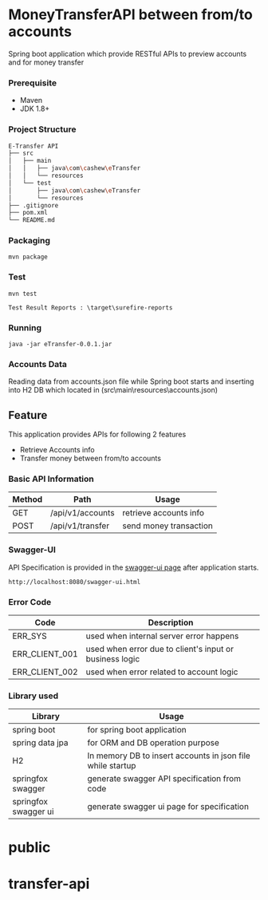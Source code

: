 # MoneyTransferAPI between from/to accounts
 Spring boot application which provide RESTful APIs to preview accounts and for money transfer

### Prerequisite
- Maven
- JDK 1.8+
### Project Structure
```bash
E-Transfer API
├── src
│   ├── main
│   │   ├── java\com\cashew\eTransfer
│   │   └── resources
│   └── test
│       ├── java\com\cashew\eTransfer
│       └── resources
├── .gitignore
├── pom.xml
└── README.md
```
### Packaging
```
mvn package
```
### Test
```
mvn test

Test Result Reports : \target\surefire-reports

```

### Running
```
java -jar eTransfer-0.0.1.jar
```
### Accounts Data
Reading data from accounts.json file while Spring boot starts and inserting into H2 DB which located in (src\main\resources\accounts.json)

## Feature
This application provides APIs for following 2 features
- Retrieve Accounts info
- Transfer money between from/to accounts
### Basic API Information
| Method | Path             | Usage                  |
| --- |------------------|------------------------|
| GET | /api/v1/accounts | retrieve accounts info |
| POST | /api/v1/transfer | send money transaction |
### Swagger-UI
API Specification is provided in the [swagger-ui page](http://localhost:8080/swagger-ui.html) after application starts.
```
http://localhost:8080/swagger-ui.html
```
### Error Code
| Code | Description |
| --- | --- |
| ERR_SYS | used when internal server error happens |
| ERR_CLIENT_001 | used when error due to client's input or business logic |
| ERR_CLIENT_002 | used when error related to account logic |
### Library used
| Library | Usage |
| --- | --- |
| spring boot | for spring boot application |
| spring data jpa | for ORM and DB operation purpose |
| H2 | In memory DB to insert accounts in json file while startup |
| springfox swagger | generate swagger API specification from code |
| springfox swagger ui | generate swagger ui page for specification |
# public
# transfer-api

